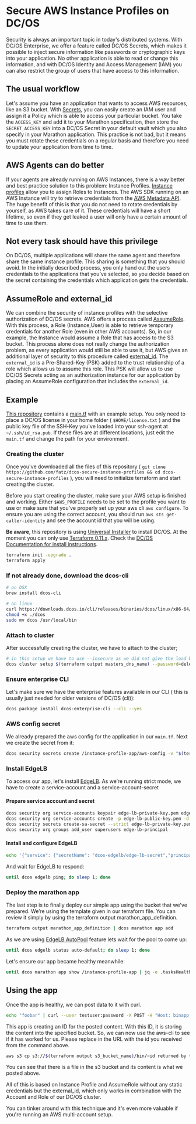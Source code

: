 # Secure AWS Instance Profiles on DC/OS
Security is always an important topic in today's distributed systems. With DC/OS Enterprise, we offer a feature called DC/OS Secrets, which makes it possible to inject secure information like passwords or cryptographic keys into your application. No other application is able to read or change this information, and with DC/OS Identity and Access Management (IAM) you can also restrict the group of users that have access to this information.

## The usual workflow
Let's assume you have an application that wants to access AWS resources, like an S3 bucket. With [Secrets](https://docs.d2iq.com/mesosphere/dcos/1.13/security/ent/secrets/), you can easily create an IAM user and assign it a Policy which is able to access your particular bucket. You take the `ACCESS_KEY` and add it to your Marathon specification, then store the `SECRET_ACCESS_KEY` into a DC/OS Secret in your default vault which you also specify in your Marathon application. This practice is not bad, but it means you must rotate these credentials on a regular basis and therefore you need to update your application from time to time.

## AWS Agents can do better
If your agents are already running on AWS Instances, there is a way better and best practice solution to this problem: Instance Profiles. [Instance profiles](https://docs.aws.amazon.com/IAM/latest/UserGuide/id_roles_use_switch-role-ec2_instance-profiles.html) allow you to assign Roles to Instances. The AWS SDK running on an AWS Instance will try to retrieve credentials from the [AWS Metadata API](https://docs.aws.amazon.com/AWSEC2/latest/UserGuide/ec2-instance-metadata.html). The huge benefit of this is that you do not need to rotate credentials by yourself, as AWS takes care of it. These credentials will have a short lifetime, so even if they get leaked a user will only have a certain amount of time to use them.

## Not every task should have this privilege
On DC/OS, multiple applications will share the same agent and therefore share the same instance profile. This sharing is something that you should avoid. In the initially described process, you only hand out the users credentials to the applications that you’ve selected, so you decide based on the secret containing the credentials which application gets the credentials.

## AssumeRole and external_id
We can combine the security of instance profiles with the selective authorization of DC/OS secrets. AWS offers a process called [AssumeRole](https://docs.aws.amazon.com/STS/latest/APIReference/API_AssumeRole.html). With this process, a Role (Instance,User) is able to retrieve temporary credentials for another Role (even in other AWS accounts). So, in our example, the Instance would assume a Role that has access to the S3 bucket. This process alone does not really change the authorization problem, as every application would still be able to use it, but AWS gives an additional layer of security to this procedure called [external_id](https://docs.aws.amazon.com/IAM/latest/UserGuide/id_roles_create_for-user_externalid.html). The `external_id` is a Pre-Shared-Key (PSK) added to the trust relationship of a role which allows us to assume this role. This PSK will allow us to use DC/OS Secrets acting as an authorization instance for our application by placing an AssumeRole configuration that includes the `external_id`.

## Example
[This repository](https://github.com/fatz/dcos-secure-instance-profiles) contains a [main.tf](https://github.com/fatz/dcos-secure-instance-profiles/blob/master/main.tf) with an example setup. You only need to place a DC/OS license in your home folder ( `$HOME/license.txt` ) and the public key file of the SSH-Key you've loaded into your ssh-agent at `~/.ssh/id_rsa.pub`. If these files are at different locations, just edit the `main.tf` and change the path for your environment.

### Creating the cluster
Once you've downloaded all the files of this repository ( `git clone https://github.com/fatz/dcos-secure-instance-profiles && cd dcos-secure-instance-profiles` ), you will need to initialize terraform and start creating the cluster.

Before you start creating the cluster, make sure your AWS setup is finished and working. Either `$AWS_PROFILE` needs to be set to the profile you want to use or make sure that you've properly set up your aws cli `aws configure`. To ensure you are using the correct account, you should run `aws sts get-caller-identity` and see the account id that you will be using.

**Be aware**, this repository is using [Universal Installer](https://docs.d2iq.com/mesosphere/dcos/2.0/installing/evaluation/aws/) to install DC/OS. At the moment you can only use [Terraform 0.11.x](https://releases.hashicorp.com/terraform/). Check the [DC/OS Documentation for install instructions](https://docs.d2iq.com/mesosphere/dcos/2.0/installing/evaluation/aws/#install-terraform).

```bash
terraform init -upgrade .
terraform apply
```

### If not already done, download the dcos-cli

```bash
# on OSX
brew install dcos-cli

# on linux
curl https://downloads.dcos.io/cli/releases/binaries/dcos/linux/x86-64/latest/dcos -o dcos
chmod +x ./dcos
sudo mv dcos /usr/local/bin

```

### Attach to cluster
After successfully creating the cluster, we have to attach to the cluster;

```bash
# in this setup we have to use --insecure as we did not give the load balancer a ACM cert and so it is an self signed one.
dcos cluster setup $(terraform output masters_dns_name) --password=deleteme --username=bootstrapuser --insecure
```

### Ensure enterprise CLI
Let's make sure we have the enterprise features available in our CLI ( this is usually just needed for older versions of DC/OS (cli)):

```bash
dcos package install dcos-enterprise-cli --cli --yes
```

### AWS config secret
We already prepared the aws config for the application in our `main.tf`. Next we create the secret from it:

```bash
dcos security secrets create /instance-profile-app/aws-config -v "$(terraform output secret_aws_conf)"
```

### Install EdgeLB
To access our app, let's install [EdgeLB](https://docs.d2iq.com/mesosphere/dcos/services/edge-lb/). As we’re running strict mode, we have to create a service-account and a service-account-secret

#### Prepare service account and secret

```bash
dcos security org service-accounts keypair edge-lb-private-key.pem edge-lb-public-key.pem
dcos security org service-accounts create -p edge-lb-public-key.pem -d "Edge-LB service account" edge-lb-principal
dcos security secrets create-sa-secret --strict edge-lb-private-key.pem edge-lb-principal dcos-edgelb/edge-lb-secret
dcos security org groups add_user superusers edge-lb-principal
```

#### Install and configure EdgeLB
```bash
echo '{"service": {"secretName": "dcos-edgelb/edge-lb-secret","principal": "edge-lb-principal","mesosProtocol": "https"}}' | dcos package install edgelb --options=/dev/stdin --yes
```

And wait for EdgeLB to respond:

```bash
until dcos edgelb ping; do sleep 1; done
```

### Deploy the marathon app
The last step is to finally deploy our simple app using the bucket that we've prepared. We’re using the template given in our terraform file. You can review it simply by using the terraform output marathon_app_definition.

```bash
terraform output marathon_app_definition | dcos marathon app add
```

As we are using [EdgeLB AutoPool](http://docs-review.mesosphere.com/mesosphere/dcos/services/edge-lb/1.5/tutorials/auto-pools/) feature lets wait for the pool to come up:
```bash
until dcos edgelb status auto-default; do sleep 1; done
```

Let's ensure our app became healthy meanwhile:

```bash
until dcos marathon app show /instance-profile-app | jq -e .tasksHealthy==1 >/dev/null; do echo "waiting for app becoming healthy" && sleep 10;done
```

## Using the app
Once the app is healthy, we can post data to it with curl.

```bash
echo "foobar" | curl --user testuser:password -X POST -H "Host: binapp.mesosphere.com" -d @- $(terraform output public-agents-loadbalancer)/bin
```

This app is creating an ID for the posted content. With this ID, it is storing the content into the specified bucket. So, we can now use the aws-cli to see if it has worked for us. Please replace in the URL with the id you received from the command above.

```bash
aws s3 cp s3://$(terraform output s3_bucket_name)/bin/<id returned by the post> -
```

You can see that there is a file in the s3 bucket and its content is what we posted above.

All of this is based on Instance Profile and AssumeRole without any static credentials but the external_id, which only works in combination with the Account and Role of our DC/OS cluster.

You can tinker around with this technique and it's even more valuable if you're running an AWS multi-account setup.
